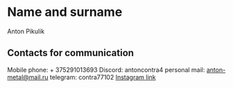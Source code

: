 # Name and surname
Anton Pikulik
## Contacts for communication
Mobile phone: + 375291013693
Discord: antoncontra4
personal mail: anton-metal@mail.ru
telegram: contra77102
[Instagram link](https://www.instagram.com/contra77102/)